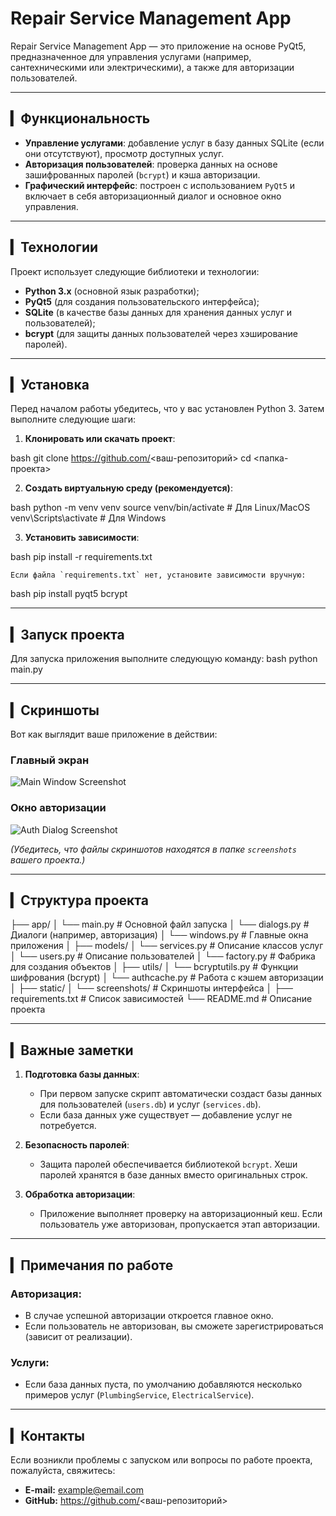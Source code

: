 # Repair Service Management App

Repair Service Management App — это приложение на основе PyQt5, предназначенное для управления услугами (например, сантехническими или электрическими), а также для авторизации пользователей.

---

## ▎Функциональность

- **Управление услугами**: добавление услуг в базу данных SQLite (если они отсутствуют), просмотр доступных услуг.
- **Авторизация пользователей**: проверка данных на основе зашифрованных паролей (`bcrypt`) и кэша авторизации.
- **Графический интерфейс**: построен с использованием `PyQt5` и включает в себя авторизационный диалог и основное окно управления.

---

## ▎Технологии

Проект использует следующие библиотеки и технологии:
- **Python 3.x** (основной язык разработки);
- **PyQt5** (для создания пользовательского интерфейса);
- **SQLite** (в качестве базы данных для хранения данных услуг и пользователей);
- **bcrypt** (для защиты данных пользователей через хэширование паролей).

---

## ▎Установка

Перед началом работы убедитесь, что у вас установлен Python 3. Затем выполните следующие шаги:

1. **Клонировать или скачать проект**:
    
bash
    git clone https://github.com/<ваш-репозиторий>
    cd <папка-проекта>
    

2. **Создать виртуальную среду (рекомендуется)**:
    
bash
    python -m venv venv
    source venv/bin/activate    # Для Linux/MacOS
    venv\Scripts\activate       # Для Windows
    

3. **Установить зависимости**:
    
bash
    pip install -r requirements.txt
    

    Если файла `requirements.txt` нет, установите зависимости вручную:
    
bash
    pip install pyqt5 bcrypt
    

---

## ▎Запуск проекта

Для запуска приложения выполните следующую команду:
bash
python main.py

---

## ▎Скриншоты

Вот как выглядит ваше приложение в действии:

### Главный экран
![Main Window Screenshot](screenshots/main_window.png)

### Окно авторизации
![Auth Dialog Screenshot](screenshots/auth_dialog.png)

*(Убедитесь, что файлы скриншотов находятся в папке `screenshots` вашего проекта.)*

---

## ▎Структура проекта


├── app/
│   └── main.py               # Основной файл запуска
│   └── dialogs.py            # Диалоги (например, авторизация)
│   └── windows.py            # Главные окна приложения
│
├── models/
│   └── services.py           # Описание классов услуг
│   └── users.py              # Описание пользователей
│   └── factory.py            # Фабрика для создания объектов
│
├── utils/
│   └── bcryptutils.py       # Функции шифрования (bcrypt)
│   └── authcache.py         # Работа с кэшем авторизации
│
├── static/
│   └── screenshots/          # Скриншоты интерфейса
│
├── requirements.txt          # Список зависимостей
└── README.md                 # Описание проекта

---

## ▎Важные заметки

1. **Подготовка базы данных**:
   - При первом запуске скрипт автоматически создаст базы данных для пользователей (`users.db`) и услуг (`services.db`).
   - Если база данных уже существует — добавление услуг не потребуется.

2. **Безопасность паролей**:
   - Защита паролей обеспечивается библиотекой `bcrypt`. Хеши паролей хранятся в базе данных вместо оригинальных строк.

3. **Обработка авторизации**:
   - Приложение выполняет проверку на авторизационный кеш. Если пользователь уже авторизован, пропускается этап авторизации.

---

## ▎Примечания по работе

### Авторизация:
- В случае успешной авторизации откроется главное окно.
- Если пользователь не авторизован, вы сможете зарегистрироваться (зависит от реализации).

### Услуги:
- Если база данных пуста, по умолчанию добавляются несколько примеров услуг (`PlumbingService`, `ElectricalService`).

---

## ▎Контакты

Если возникли проблемы с запуском или вопросы по работе проекта, пожалуйста, свяжитесь:

- **E-mail:** [example@email.com](mailto:example@email.com)
- **GitHub:** https://github.com/<ваш-репозиторий>
